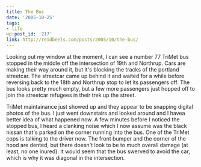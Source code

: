 ```yaml
---
title: The Bus
date: '2005-10-25'
tags:
- life
wp:post_id: '217'
link: http://reidbeels.com/posts/2005/10/the-bus/
---
```


Looking out my window at the moment, I can see a number 77 TriMet bus stopped in the middle off the intersection of 19th and Northrup. Cars are making their way around it, but it's blocking the tracks of the portland streetcar.  The streetcar came up behind it and waited for a while before reversing back to the 18th and Northrup stop to let its passengers off. The bus looks pretty much empty, but a few more passengers just hopped off to join the streetcar refugees in their trek up the street.

TriMet maintainance just showed up and they appear to be snapping digital photos of the bus. I just went downstairs and looked around and I havea  better idea of what happened now. A few minutes before I noticed the stopped bus, I heard a clanking noise which I now assume was the black nissan that's parked on the corner running into the bus. One of the TriMet cops is talking to the driver now. The front bumper and the corner of the hood are dented, but there doesn't look to be to much overall damage (at least, no one inured). It would seem that the bus swerved to avoid the car, which is why it was diagonal in the intersection.
